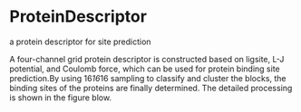 # ProteinDescriptor
a protein descriptor for site prediction

A four-channel grid protein descriptor is constructed based on ligsite, L-J potential, and Coulomb force, which can be used for protein binding site prediction.By using 16*16*16 sampling to classify and cluster the blocks, the binding sites of the proteins are finally determined. The detailed processing is shown in the figure blow.

